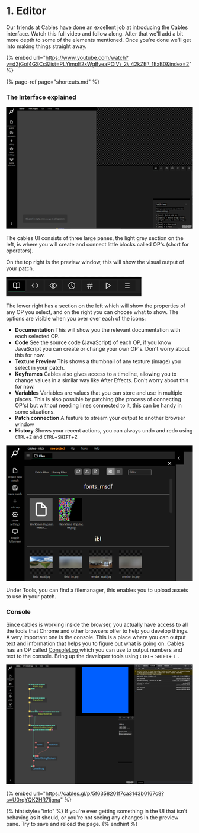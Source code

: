 # 1. Editor



Our friends at Cables have done an excellent job at introducing the Cables interface. Watch this full video and follow along. After that we'll add a bit more depth to some of the elements mentioned. Once you're done we'll get into making things straight away.

{% embed url="https://www.youtube.com/watch?v=d3jGof4GSCc&list=PLYimpE2xWgBveaPOiV\_2\_42kZEl\_1ExB0&index=2" %}

{% page-ref page="shortcuts.md" %}



### The Interface explained

![An empty project \(also known as a patch\)](../../../../.gitbook/assets/image%20%2855%29.png)

The cables UI consists of three large panes, the light grey section on the left, is where you will create and connect little blocks called OP's \(short for operators\).

On the top right is the preview window, this will show the visual output of your patch.



![](../../../../.gitbook/assets/image%20%2852%29.png)

The lower right has a section on the left which will show the properties of any OP you select, and on the right you can choose what to show. The options are visible when you over over each of the icons:

* **Documentation** This will show you the relevant documentation with each selected OP.
* **Code** See the source code \(JavaScript\) of each OP, if you know JavaScript you can create or change your own OP's. Don't worry about this for now.
* **Texture Preview** This shows a thumbnail of any texture \(image\) you select in your patch.
* **Keyframes** Cables also gives access to a timeline, allowing you to change values in a similar way like After Effects. Don't worry about this for now.
* **Variables** Variables are values that you can store and use in multiple places. This is also possible by patching \(the process of connecting OP's\) but without needing lines connected to it, this can be handy in some situations.
* **Patch connection** A feature to stream your output to another browser window
* **History** Shows your recent actions, you can always undo and redo using `CTRL`+`Z` and `CTRL`+`SHIFT`+`Z`

![Filemanager](../../../../.gitbook/assets/image%20%2854%29.png)

Under Tools, you can find a filemanager, this enables you to upload assets to use in your patch.

### Console

Since cables is working inside the browser, you actually have access to all the tools that Chrome and other browsers offer to help you develop things. A very important one is the console. This is a place where you can output text and information that helps you to figure out what is going on. Cables has an OP called [ConsoleLog ](https://cables.gl/op/Ops.Debug.ConsoleLog)which you can use to output numbers and text to the console. Bring up the developer tools using `CTRL`+ `SHIFT`+ `I` .

![](../../../../.gitbook/assets/image%20%2853%29.png)

{% embed url="https://cables.gl/p/5f6358201f7ca3143b0167c8?s=U0rqYQK2HR7Ijona" %}









{% hint style="info" %}
If you're ever getting something in the UI that isn't behaving as it should, or you're not seeing any changes in the preview pane. Try to save and reload the page.
{% endhint %}



